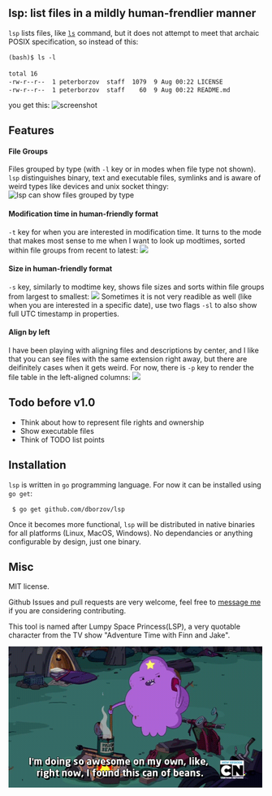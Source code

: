## lsp: list files in a mildly human-frendlier manner

`lsp` lists files, like [`ls`](http://en.wikipedia.org/wiki/Ls) command,
but it does not attempt to meet
that archaic POSIX specification, so instead of this:
```
(bash)$ ls -l

total 16
-rw-r--r--  1 peterborzov  staff  1079  9 Aug 00:22 LICENSE
-rw-r--r--  1 peterborzov  staff    60  9 Aug 00:22 README.md
```

you get this:
![screenshot](https://raw.githubusercontent.com/dborzov/lsp/screenshots/symlinks.png)

## Features
#### File Groups
Files grouped by type (with `-l` key or in modes when file type not shown). `lsp` distinguishes binary, text and executable files, symlinks and is aware of weird types like devices and unix socket thingy:
![lsp can show files grouped by type](https://raw.githubusercontent.com/dborzov/lsp/screenshots/grouped.png)
#### Modification time in human-friendly format
`-t` key for when you are interested in modification time. It turns to the mode that makes most sense to me when I want to look up modtimes, sorted within file groups from recent to latest:
![](https://raw.githubusercontent.com/dborzov/lsp/screenshots/modtime.png)
#### Size in human-friendly format
`-s` key, similarly to modtime key, shows file sizes and sorts within file groups from largest to smallest:
![](https://raw.githubusercontent.com/dborzov/lsp/screenshots/size.png)
Sometimes it is not very readible as well (like when you are interested in a specific date), use two flags `-sl` to also show full UTC timestamp in properties.
#### Align by left
I have been playing with aligning files and descriptions by center, and I like that you can see files with the same extension right away, but there are deifinitely cases when it gets weird.
For now, there is `-p` key to render the file table in the left-aligned columns:
![](https://raw.githubusercontent.com/dborzov/lsp/screenshots/table.png)


## Todo before v1.0
- Think about how to represent file rights and ownership
- Show executable files
- Think of TODO list points


## Installation

`lsp` is written in `go` programming language.
For now it can be installed using `go get`:

```
 $ go get github.com/dborzov/lsp
```
Once it becomes more functional, `lsp` will be distributed in native binaries
for all platforms (Linux, MacOS, Windows). No dependancies or anything configurable by design, just one binary.

## Misc
MIT license.

Github Issues and pull requests are very welcome, feel free to [message me](tihoutrom@gmail.com) if you are considering contributing.

This tool is named after Lumpy Space Princess(LSP), a very quotable character from the TV show "Adventure Time with Finn and Jake".

![can't handle these lumps](beans.gif)
